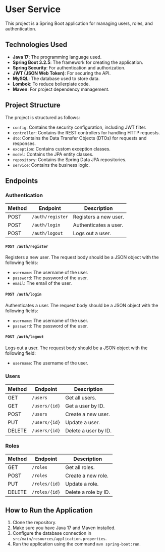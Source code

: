 # User Service

This project is a Spring Boot application for managing users, roles, and authentication.

## Technologies Used

*   **Java 17**: The programming language used.
*   **Spring Boot 3.2.5**: The framework for creating the application.
*   **Spring Security**: For authentication and authorization.
*   **JWT (JSON Web Token)**: For securing the API.
*   **MySQL**: The database used to store data.
*   **Lombok**: To reduce boilerplate code.
*   **Maven**: For project dependency management.

## Project Structure

The project is structured as follows:

*   `config`: Contains the security configuration, including JWT filter.
*   `controller`: Contains the REST controllers for handling HTTP requests.
*   `dto`: Contains the Data Transfer Objects (DTOs) for requests and responses.
*   `exception`: Contains custom exception classes.
*   `model`: Contains the JPA entity classes.
*   `repository`: Contains the Spring Data JPA repositories.
*   `service`: Contains the business logic.

## Endpoints

### Authentication

| Method | Endpoint         | Description              |
|--------|------------------|--------------------------|
| POST   | `/auth/register` | Registers a new user.    |
| POST   | `/auth/login`    | Authenticates a user.    |
| POST   | `/auth/logout`   | Logs out a user.         |

#### `POST /auth/register`

Registers a new user. The request body should be a JSON object with the following fields:

*   `username`: The username of the user.
*   `password`: The password of the user.
*   `email`: The email of the user.

#### `POST /auth/login`

Authenticates a user. The request body should be a JSON object with the following fields:

*   `username`: The username of the user.
*   `password`: The password of the user.

#### `POST /auth/logout`

Logs out a user. The request body should be a JSON object with the following field:

*   `username`: The username of the user.

### Users

| Method | Endpoint      | Description               |
|--------|---------------|---------------------------|
| GET    | `/users`      | Get all users.            |
| GET    | `/users/{id}` | Get a user by ID.         |
| POST   | `/users`      | Create a new user.        |
| PUT    | `/users/{id}` | Update a user.            |
| DELETE | `/users/{id}` | Delete a user by ID.      |

### Roles

| Method | Endpoint      | Description               |
|--------|---------------|---------------------------|
| GET    | `/roles`      | Get all roles.            |
| POST   | `/roles`      | Create a new role.        |
| PUT    | `/roles/{id}` | Update a role.            |
| DELETE | `/roles/{id}` | Delete a role by ID.      |

## How to Run the Application

1.  Clone the repository.
2.  Make sure you have Java 17 and Maven installed.
3.  Configure the database connection in `src/main/resources/application.properties`.
4.  Run the application using the command `mvn spring-boot:run`.
